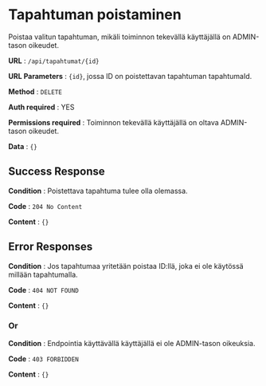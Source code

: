 # Tapahtuman poistaminen

Poistaa valitun tapahtuman, mikäli toiminnon tekevällä käyttäjällä on ADMIN-tason oikeudet.

**URL** : `/api/tapahtumat/{id}`

**URL Parameters** : `{id}`, jossa ID on poistettavan tapahtuman tapahtumaId.

**Method** : `DELETE`

**Auth required** : YES

**Permissions required** : Toiminnon tekevällä käyttäjällä on oltava ADMIN-tason oikeudet. 

**Data** : `{}`

## Success Response

**Condition** : Poistettava tapahtuma tulee olla olemassa.

**Code** : `204 No Content`

**Content** : `{}`

## Error Responses

**Condition** : Jos tapahtumaa yritetään poistaa ID:llä, joka ei ole käytössä millään tapahtumalla.

**Code** : `404 NOT FOUND`

**Content** : `{}`

### Or

**Condition** : Endpointia käyttävällä käyttäjällä ei ole ADMIN-tason oikeuksia.

**Code** : `403 FORBIDDEN`

**Content** : `{}`
